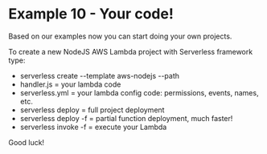 # Example 10 - Your code!

Based on our examples now you can start doing your own projects.

To create a new NodeJS AWS Lambda project with Serverless framework type:

* serverless create --template aws-nodejs --path <project-name>
* handler.js = your lambda code
* serverless.yml = your lambda config code: permissions, events, names, etc.
* serverless deploy = full project deployment
* serverless deploy -f <function-name> = partial function deployment, much faster!
* serverless invoke -f <function-name> = execute your Lambda

Good luck!